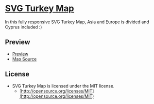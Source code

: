 # [SVG Turkey Map](http://dnomak.com/svg-turkiye-haritasi/)

In this fully responsive SVG Turkey Map, Asia and Europe is divided and Cyprus included :)

## Preview
 - [Preview](http://dnomak.com/svg-turkiye-haritasi/)
 - [Map Source](https://commons.wikimedia.org/wiki/File:Turkey_provinces_blank_gray.svg)

## License
- SVG Turkey Map is licensed under the MIT license.
  - [http://opensource.org/licenses/MIT](http://opensource.org/licenses/MIT)
